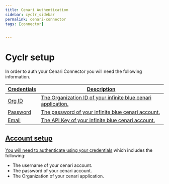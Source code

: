 ```yaml
---
title: Cenari Authentication
sidebar: cyclr_sidebar
permalink: cenari-connector
tags: [connector]


---
```


# **Cyclr setup**

In order to auth your Cenari Connector you will need the following information. 

<a href=#cenari-credentials>

| Credentials | Description                                                  |
| ----------- | ------------------------------------------------------------ |
| Org ID      | The Organization ID of your infinite blue cenari application. |
| Password    | The password of your infinite blue cenari account.           |
| Email       | The API Key of your infinite blue cenari account.            |





## **Account setup**

You will need to authenticate using your [credentials](#cenari-credentials) which includes the following: 

- The username of your cenari account. 
- The password of your cenari account. 
- The Organization of your cenari application. 

